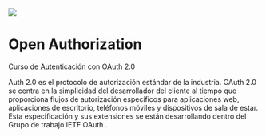 <img  src="https://oauth.net/images/oauth-logo-square.png">

# Open Authorization 
Curso de Autenticación con OAuth 2.0 

Auth 2.0 es el protocolo de autorización estándar de la industria. OAuth 2.0 se centra en la simplicidad del desarrollador del cliente al tiempo que proporciona flujos de autorización específicos para aplicaciones web, aplicaciones de escritorio, teléfonos móviles y dispositivos de sala de estar. Esta especificación y sus extensiones se están desarrollando dentro del Grupo de trabajo IETF OAuth .

